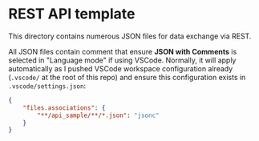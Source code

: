 # REST API template

This directory contains numerous JSON files for data exchange via REST.

All JSON files contain comment that ensure **JSON with Comments** is selected in "Language mode" if using VSCode.
Normally, it will apply automatically as I pushed VSCode workspace configuration already (`.vscode/` at the root of this repo)
and ensure this configuration exists in `.vscode/settings.json`:

```json
{
    "files.associations": {
        "**/api_sample/**/*.json": "jsonc"
    }
}
```
